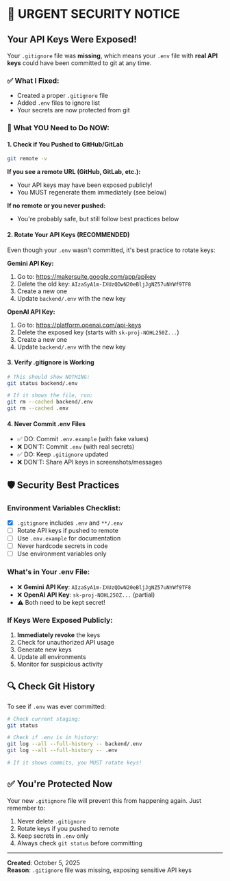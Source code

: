# 🚨 URGENT SECURITY NOTICE

## Your API Keys Were Exposed!

Your `.gitignore` file was **missing**, which means your `.env` file with **real API keys** could have been committed to git at any time.

### ✅ What I Fixed:
- Created a proper `.gitignore` file
- Added `.env` files to ignore list
- Your secrets are now protected from git

### 🔐 What YOU Need to Do NOW:

#### 1. Check if You Pushed to GitHub/GitLab
```bash
git remote -v
```

**If you see a remote URL (GitHub, GitLab, etc.):**
- Your API keys may have been exposed publicly!
- You MUST regenerate them immediately (see below)

**If no remote or you never pushed:**
- You're probably safe, but still follow best practices below

#### 2. Rotate Your API Keys (RECOMMENDED)

Even though your `.env` wasn't committed, it's best practice to rotate keys:

**Gemini API Key:**
1. Go to: https://makersuite.google.com/app/apikey
2. Delete the old key: `AIzaSyA1m-IXUzQDwN20eBljJgNZ57uNYWf9TF8`
3. Create a new one
4. Update `backend/.env` with the new key

**OpenAI API Key:**
1. Go to: https://platform.openai.com/api-keys
2. Delete the exposed key (starts with `sk-proj-NOHL250Z...`)
3. Create a new one
4. Update `backend/.env` with the new key

#### 3. Verify .gitignore is Working
```bash
# This should show NOTHING:
git status backend/.env

# If it shows the file, run:
git rm --cached backend/.env
git rm --cached .env
```

#### 4. Never Commit .env Files
- ✅ DO: Commit `.env.example` (with fake values)
- ❌ DON'T: Commit `.env` (with real secrets)
- ✅ DO: Keep `.gitignore` updated
- ❌ DON'T: Share API keys in screenshots/messages

## 🛡️ Security Best Practices

### Environment Variables Checklist:
- [x] `.gitignore` includes `.env` and `**/.env`
- [ ] Rotate API keys if pushed to remote
- [ ] Use `.env.example` for documentation
- [ ] Never hardcode secrets in code
- [ ] Use environment variables only

### What's in Your .env File:
- ❌ **Gemini API Key**: `AIzaSyA1m-IXUzQDwN20eBljJgNZ57uNYWf9TF8` 
- ❌ **OpenAI API Key**: `sk-proj-NOHL250Z...` (partial)
- ⚠️ Both need to be kept secret!

### If Keys Were Exposed Publicly:
1. **Immediately revoke** the keys
2. Check for unauthorized API usage
3. Generate new keys
4. Update all environments
5. Monitor for suspicious activity

## 🔍 Check Git History

To see if `.env` was ever committed:
```bash
# Check current staging:
git status

# Check if .env is in history:
git log --all --full-history -- backend/.env
git log --all --full-history -- .env

# If it shows commits, you MUST rotate keys!
```

## ✅ You're Protected Now

Your new `.gitignore` file will prevent this from happening again. Just remember to:
1. Never delete `.gitignore`
2. Rotate keys if you pushed to remote
3. Keep secrets in `.env` only
4. Always check `git status` before committing

---

**Created**: October 5, 2025  
**Reason**: `.gitignore` file was missing, exposing sensitive API keys
